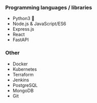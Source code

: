 ### Programming languages / libraries

- Python3 🐍
- Node.js & JavaScript/ES6
- Express.js
- React
- FastAPI

### Other

- Docker
- Kubernetes
- Terraform
- Jenkins
- PostgreSQL
- MongoDB
- Git
